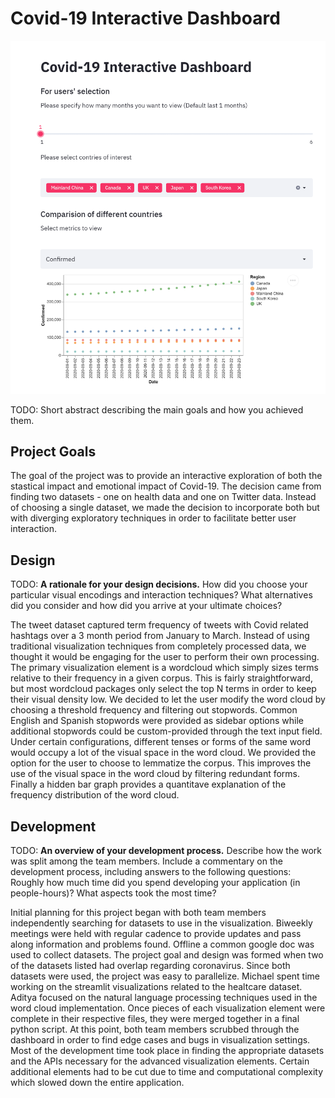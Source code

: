 # Covid-19 Interactive Dashboard

![The Covid-19 Interactive Dashboard](screenshot.png)

TODO: Short abstract describing the main goals and how you achieved them.

## Project Goals

The goal of the project was to provide an interactive exploration of both the stastical impact and emotional impact of Covid-19. The decision came 
from finding two datasets - one on health data and one on Twitter data. Instead of choosing a single dataset, we made the decision to incorporate both but with diverging exploratory techniques in order to facilitate better user interaction.

## Design

TODO: **A rationale for your design decisions.** How did you choose your particular visual encodings and interaction techniques? What alternatives did you consider and how did you arrive at your ultimate choices?

The tweet dataset captured term frequency of tweets with Covid related hashtags over a 3 month period from January to March. Instead of using traditional visualization techniques from completely processed data, we thought it would be engaging for the user to perform their own processing. The primary visualization element is a wordcloud which simply sizes terms relative to their frequency in a given corpus. This is fairly straightforward, but most wordcloud packages only select the top N terms in order to keep their visual density low. We decided to let the user modify the word cloud by choosing a threshold frequency and filtering out stopwords. Common English and Spanish stopwords were provided as sidebar
options while additional stopwords could be custom-provided through the text input field. Under certain configurations, different tenses or forms of the same word would occupy a lot of the visual space in the word cloud. We provided the option for the user to choose to lemmatize the corpus. This improves the use of the visual space in the word cloud by filtering redundant forms. Finally a hidden bar graph provides a quantitave explanation of the frequency distribution of the word cloud.

## Development

TODO: **An overview of your development process.** Describe how the work was split among the team members. Include a commentary on the development process, including answers to the following questions: Roughly how much time did you spend developing your application (in people-hours)? What aspects took the most time?

Initial planning for this project began with both team members independently searching for datasets to use in the visualization. Biweekly meetings were held with regular cadence to provide updates and pass along information and problems found. Offline a common google doc was used to collect datasets. The project goal and design was formed when two of the datasets listed had overlap regarding coronavirus. Since both datasets were used, the project was easy to parallelize. Michael spent time working on the streamlit visualizations related to the healtcare dataset. Aditya focused on the natural language processing techniques used in the word cloud implementation. Once pieces of each visualization element were complete in their respective files, they were merged together in a final python script. At this point, both team members scrubbed through the dashboard in order to find edge cases and bugs in visualization settings. Most of the development time took place in finding the appropriate datasets and the APIs necessary for the advanced visualization elements. Certain additional elements had to be cut due to time and computational complexity which slowed down the entire application.
